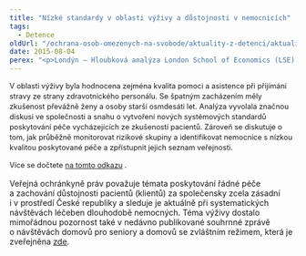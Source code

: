 ```yaml
---
title: "Nízké standardy v oblasti výživy a důstojnosti v nemocnicích"
tags:
  - Detence
oldUrl: "/ochrana-osob-omezenych-na-svobode/aktuality-z-detenci/aktuality-z-detenci-2015/nizke-standardy-v-oblasti-vyzivy-a-dustojnosti-v-nemocnicich/"
date: 2015-08-04
perex: "<p>Londýn – Hloubková analýza London School of Economics (LSE) odhalila špatné standardy v oblasti výživy a důstojnosti pro pacienty – seniory v anglických nemocnicích, které vedou k zásadnímu ovlivnění kvality jejich života.</p>"
---
```


<!-- imported from the old website -->

<p class="MsoNormal obycejny_text"><span style="line-height: 17.9200000762939px; font-size: 12.8000001907349px;">V oblasti výživy byla hodnocena zejména kvalita pomoci a asistence
při přijímání stravy ze strany zdravotnického personálu. Se špatným zacházením měly
zkušenost převážně ženy a osoby starší osmdesáti let. Analýza vyvolala značnou
diskusi ve společnosti a snahu o vytvoření nových systémových standardů
poskytování péče vycházejících ze zkušeností pacientů. Zároveň se diskutuje o
tom, jak průběžně monitorovat rizikové skupiny a identifikovat nemocnice s
nízkou kvalitou poskytované péče a zpřístupnit jejich seznam veřejnosti.</span></p><p class="MsoNormal"><span style="line-height: 17.9200000762939px; font-size: 12.8000001907349px;">Více se dočtete <a title="Otevření do nového okna" href="http://www.ageuk.org.uk/latest-news/poor-dignity-and-nutrition/" target="_blank">na tomto odkazu</a> . </span></p><p class="MsoNormal">Veřejná ochránkyně práv považuje témata poskytování řádné péče a zachování důstojnosti pacientů (klientů) za společensky zcela zásadní i v prostředí České republiky a sleduje je aktuálně při systematických návštěvách léčeben dlouhodobě nemocných. Téma výživy dostalo mimořádnou pozornost také v nedávno publikované souhrnné zprávě o návštěvách domovů pro seniory a domovů se zvláštním režimem, která je zveřejněna <a href="http://www.ochrance.cz/uploads-import/ochrana_osob/ZARIZENI/Socialni_sluzby/2015_Zprava_domovy_pro_seniory.pdf" target="_blank">zde</a>.</p>
